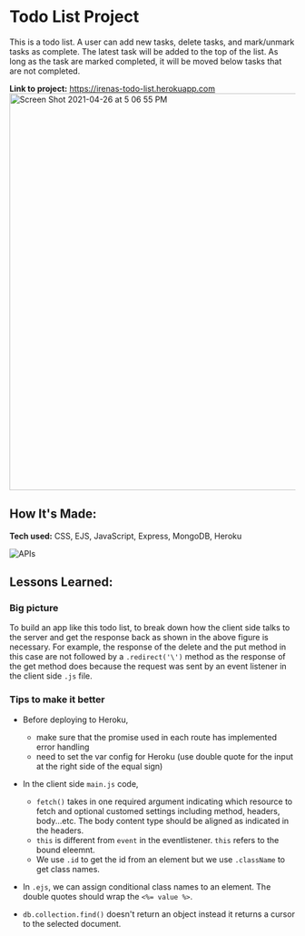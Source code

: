 # Todo List Project
This is a todo list. A user can add new tasks, delete tasks, and mark/unmark tasks as complete. The latest task will be added to the top of the list. As long as the task are marked completed, it will be moved below tasks that are not completed. 

**Link to project:** https://irenas-todo-list.herokuapp.com
<img width="698" alt="Screen Shot 2021-04-26 at 5 06 55 PM" src="https://user-images.githubusercontent.com/51871665/116189518-ea128e80-a6dd-11eb-859b-cf2315f6c428.png">

## How It's Made:

**Tech used:** CSS, EJS, JavaScript, Express, MongoDB, Heroku 

![APIs](https://user-images.githubusercontent.com/51871665/116189542-f4348d00-a6dd-11eb-9b51-bfe83e236d3d.jpeg)


## Lessons Learned:

### Big picture

To build an app like this todo list, to break down how the client side talks to the server and get the response back as shown in the above figure is necessary. For example, the response of the delete and the put method in this case are not followed by a `.redirect('\')` method as the response of the get method does because the request was sent by an event listener in the client side `.js` file. 

### Tips to make it better

* Before deploying to Heroku, 
    * make sure that the promise used in each route has implemented error handling
    * need to set the var config for Heroku (use double quote for the input at the right side of the equal sign)

* In the client side `main.js` code,
    * `fetch()` takes in one required argument indicating which resource to fetch and optional customed settings including method, headers, body...etc. The body content type should be aligned as indicated in the headers.
    * `this` is different from `event` in the eventlistener. `this` refers to the bound eleemnt. 
    * We use `.id` to get the id from an element but we use `.className` to get class names.

* In `.ejs`, we can assign conditional class names to an element. The double quotes should wrap the `<%= value %>`.

* `db.collection.find()`  doesn't return an object instead it returns a cursor to the selected document.
